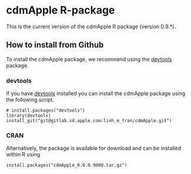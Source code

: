 # cdmApple R-package

This is the current version of the cdmApple R package (version 0.9.*).

## How to install from Github ##

To install the cdmApple package, we recommend using the [devtools] package.

### devtools
If you have [devtools] installed you can install the cdmApple package using the following script.

```
# install.packages("devtools")
library(devtools)
install_git("git@gitlab.sd.apple.com:linh_m_tran/cdmApple.git")
```

### CRAN
Alternatively, the package is available for download and can be installed within R using
```
install.packages("cdmApple_0.0.0.9000.tar.gz")
```

[devtools]: https://github.com/hadley/devtools
